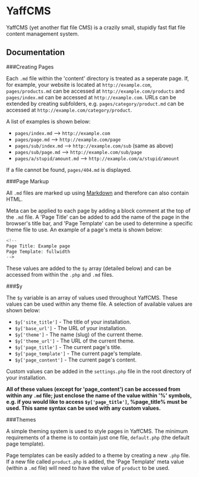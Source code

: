YaffCMS
=======

YaffCMS (yet another flat file CMS) is a crazily small, stupidly fast flat file content management system.

Documentation
-------------

###Creating Pages

Each `.md` file within the 'content' directory is treated as a seperate page. If, for example, your website is located at `http://example.com`, `pages/products.md` can be accessed at `http://example.com/products` and `pages/index.md` can be accessed at `http://example.com`. URLs can be extended by creating subfolders, e.g. `pages/category/product.md` can be accessed at `http://example.com/category/product`.

A list of examples is shown below:

* `pages/index.md` --> `http://example.com`
* `pages/page.md` --> `http://example.com/page`
* `pages/sub/index.md` --> `http://example.com/sub` (same as above)
* `pages/sub/page.md` --> `http://example.com/sub/page`
* `pages/a/stupid/amount.md` --> `http://example.com/a/stupid/amount`

If a file cannot be found, `pages/404.md` is displayed.

###Page Markup

All `.md` files are marked up using [Markdown](http://daringfireball.net/projects/markdown/syntax) and therefore can also contain HTML.

Meta can be applied to each page by adding a block comment at the top of the `.md` file. A 'Page Title' can be added to add the name of the page in the browser's title bar, and 'Page Template' can be used to determine a specific theme file to use. An example of a page's meta is shown below:

```php
<!--
Page Title: Example page
Page Template: fullwidth
-->
```

These values are added to the `$y` array (detailed below) and can be accessed from within the `.php` and `.md` files.

###$y

The `$y` variable is an array of values used throughout YaffCMS. These values can be used within any theme file. A selection of available values are shown below:

* `$y['site_title']` - The title of your installation.
* `$y['base_url']` - The URL of your installation.
* `$y['theme']` - The name (slug) of the current theme.
* `$y['theme_url']` - The URL of the current theme.
* `$y['page_title']` - The current page's title.
* `$y['page_template']` - The current page's template.
* `$y['page_content']` - The current page's content.

Custom values can be added in the `settings.php` file in the root directory of your installation.

**All of these values (except for 'page\_content') can be accessed from within any `.md` file; just enclose the name of the value within '&#37;' symbols, e.g. if you would like to access `$y['page_title']`, &#37;page\_title&#37; must be used. This same syntax can be used with any custom values.**

###Themes

A simple theming system is used to style pages in YaffCMS. The minimum requirements of a theme is to contain just one file, `default.php` (the default page template).

Page templates can be easily added to a theme by creating a new `.php` file. If a new file called `product.php` is added, the 'Page Template' meta value (within a `.md` file) will need to have the value of `product` to be used.